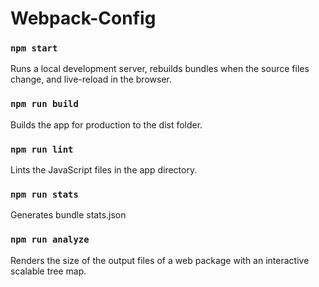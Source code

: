 # Webpack-Config

### `npm start`
Runs a local development server, rebuilds bundles when the source files change, and live-reload in the browser.

### `npm run build`
Builds the app for production to the dist folder.

### `npm run lint`
Lints the JavaScript files in the app directory.

### `npm run stats`
Generates bundle stats.json

### `npm run analyze`
Renders the size of the output files of a web package with an interactive scalable tree map.
